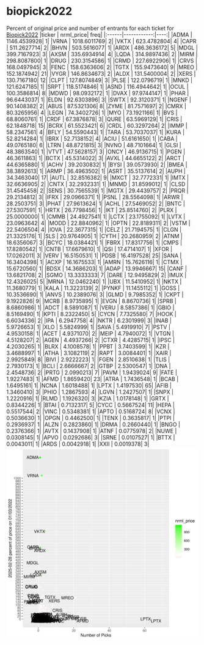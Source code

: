 # biopick2022
Percent of original price and number of entrants for each ticket for [Biopick2022](https://twitter.com/hashtag/Biopick2022)
|ticker |   nrml_price| freq|
|:------|------------:|----:|
|ADMA   | 1146.4539928|    1|
|VRNA   | 1018.6011769|    2|
|VKTX   |  623.4782804|    4|
|CAPR   |  511.2627714|    2|
|BHVN   |  503.5616077|    1|
|ARDX   |  486.3636172|    5|
|MDGL   |  399.7167923|    3|
|AXSM   |  335.6934914|    4|
|LQDA   |  314.9897436|    2|
|MIRM   |  298.8087800|    1|
|DRUG   |  230.3154586|    1|
|CRMD   |  227.6922906|    1|
|CRVS   |  168.0497945|    3|
|FENC   |  158.6363606|    2|
|TGTX   |  155.9473640|    9|
|MREO   |  152.1874942|   21|
|VYGR   |  146.8634673|    2|
|ALDX   |  131.5400004|    2|
|XERS   |  130.7167180|   12|
|CLPT   |  127.8074849|    3|
|PLSE   |  122.0796719|    1|
|MNKD   |  121.6247185|    1|
|SRPT   |  118.5174846|    1|
|ASND   |  116.4944642|    1|
|OCUL   |  100.3586814|    8|
|MDWD   |   98.0932172|    1|
|DVAX   |   97.9744147|    1|
|PHAR   |   96.6443037|    1|
|ELDN   |   92.6303896|    3|
|SWTX   |   92.3120371|    1|
|NGENF  |   90.1408382|    2|
|ABUS   |   87.5321306|    8|
|ZYME   |   81.7571697|    2|
|CMRX   |   80.3265956|    4|
|LEGN   |   74.3402726|    1|
|MYO    |   73.1921166|    1|
|BVS    |   68.8060761|    1|
|CRDF   |   67.3876878|    3|
|QURE   |   63.5969129|    1|
|CRIS   |   62.1848718|   15|
|BCRX   |   61.5523421|    6|
|CRDL   |   60.3297264|    2|
|IMMP   |   58.2347561|    4|
|BFLY   |   54.5590443|    1|
|TARA   |   53.7037037|    1|
|KURA   |   52.8214284|    1|
|IBRX   |   52.7138152|    4|
|ACIU   |   51.6161650|    1|
|CABA   |   49.0765180|    6|
|LTRN   |   48.8721815|    3|
|NVNO   |   48.7101664|    1|
|GLSI   |   48.3863540|    1|
|VTVT   |   47.5628157|    3|
|ONCY   |   46.9136715|    1|
|PGEN   |   46.3611863|    1|
|BCTX   |   45.5314022|    3|
|AVXL   |   44.6655122|    2|
|ARCT   |   44.6365880|    1|
|ACHV   |   39.2030832|    1|
|BYSI   |   39.0573930|    2|
|BMEA   |   38.3892613|    1|
|ARMP   |   36.4963502|    1|
|ASRT   |   35.5137614|    2|
|AUPH   |   34.3463040|   17|
|AUTL   |   32.8516382|    9|
|MXCT   |   32.7772331|    1|
|IMTX   |   32.6636905|    2|
|CNTX   |   32.2932331|    1|
|MNMD   |   31.8599012|    1|
|CLSD   |   31.4545458|    2|
|SENS   |   30.7565539|    1|
|MGTX   |   29.4439757|    2|
|PRQR   |   29.2134812|    3|
|IFRX   |   29.0966371|    1|
|PSNL   |   28.5564098|    1|
|ARWR   |   28.2503751|    3|
|PHAT   |   27.9613624|    1|
|ACHL   |   27.5469052|    2|
|BNTC   |   27.5307591|    1|
|HRTX   |   26.7798456|    1|
|IKT    |   25.8514760|    2|
|PLRX   |   25.0000000|    1|
|CMMB   |   24.4927541|    1|
|LCTX   |   23.1755092|    1|
|LVTX   |   23.0963642|    4|
|MODD   |   22.8840962|    1|
|OPTN   |   22.8189311|    2|
|VSTM   |   22.5406504|    4|
|IOVA   |   22.3677315|    1|
|CELZ   |   21.7194575|    1|
|CLGN   |   21.3325176|    1|
|SLS    |   20.9764905|    1|
|CYTH   |   20.2680959|    2|
|ATNM   |   18.6356067|    3|
|BCYC   |   18.0384421|    1|
|FBRX   |   17.8317756|    1|
|CMPS   |   17.8280542|    1|
|CNTB   |   17.6679610|    1|
|QSI    |   17.4714107|    1|
|XFOR   |   17.0262011|    3|
|VERV   |   16.5150531|    1|
|PDSB   |   16.4197528|   25|
|SANA   |   16.3404398|    1|
|ACXP   |   16.1675533|    1|
|AMRN   |   15.7626116|    1|
|CTMX   |   15.6720560|    1|
|BDSX   |   14.3686203|    1|
|ADAP   |   13.9946667|   15|
|CANF   |   13.6821708|    2|
|SGMO   |   13.3333333|    7|
|DARE   |   12.9495829|    2|
|IMUX   |   12.4326025|    5|
|MRNA   |   12.0462240|    1|
|UBX    |   11.5410952|    1|
|NKTX   |   11.3680779|    1|
|KALA   |   11.3223139|    2|
|PYNKF  |   11.1455112|    1|
|GOSS   |   10.3536690|    1|
|ANVS   |   10.2389076|    3|
|GLMD   |    9.7985352|    1|
|CKPT   |    9.1922826|    9|
|MCRB   |    8.9735895|    1|
|EVGN   |    8.8670736|    1|
|SPRB   |    8.6860986|    1|
|ADCT   |    8.5891087|    1|
|VERU   |    8.5857386|    1|
|GBIO   |    8.5169490|    1|
|KPTI   |    8.2322450|    5|
|CYCN   |    7.7325580|    7|
|HOOK   |    6.6034336|    2|
|IPA    |    6.2947758|    4|
|NKTR   |    6.2301999|    3|
|INAB   |    5.9726653|    1|
|XLO    |    5.5824999|    1|
|SAVA   |    5.4919910|    7|
|PSTV   |    4.9530158|    1|
|ACET   |    4.9371070|    2|
|MEIP   |    4.7940072|    1|
|VTGN   |    4.5128207|    2|
|AGEN   |    4.4937266|    2|
|CTXR   |    4.4285715|    1|
|IPSC   |    4.2030265|    1|
|BLRX   |    4.1008578|    1|
|PPBT   |    3.7403599|    1|
|KZR    |    3.4688997|    1|
|ATHA   |    3.1082119|    2|
|RAPT   |    3.0084401|    1|
|XAIR   |    2.9925849|    8|
|BIVI   |    2.9222223|    1|
|FGEN   |    2.8510638|    1|
|TLIS   |    2.7930173|    1|
|BCLI   |    2.6666667|    2|
|GTBP   |    2.5300547|    1|
|DNA    |    2.4548736|    2|
|PRTG   |    2.0990213|    7|
|PAVM   |    1.9439024|    9|
|FATE   |    1.9227483|    1|
|AFMD   |    1.8659420|   23|
|ATRA   |    1.7436548|    1|
|BCAB   |    1.6495161|    1|
|NCNA   |    1.6018488|    1|
|LPTX   |    1.4197530|   65|
|AFIB   |    1.3460410|    3|
|PHIO   |    1.2867593|    4|
|LGVN   |    1.2427507|    1|
|SNPX   |    1.2220916|    1|
|RLMD   |    1.1926320|    3|
|KZIA   |    1.0178148|    1|
|GRTX   |    0.8344226|    1|
|BTAI   |    0.7132317|    5|
|CYCC   |    0.5667524|   11|
|HEPA   |    0.5517544|    2|
|VINC   |    0.5348381|    1|
|APTO   |    0.5168724|    8|
|VCNX   |    0.5036630|    1|
|OPGN   |    0.4462500|    1|
|TENX   |    0.3635817|    1|
|PTPI   |    0.2936937|    1|
|ALZN   |    0.2823860|    1|
|DRMA   |    0.2660440|    1|
|BNGO   |    0.2376366|    1|
|AVTX   |    0.1437908|    1|
|ATNF   |    0.0775978|    2|
|NUWE   |    0.0308145|    1|
|APVO   |    0.0292686|    3|
|SRNE   |    0.0107527|    1|
|BTTX   |    0.0043011|    1|
|ARDS   |    0.0042918|    1|
|XXII   |    0.0019378|    3|
![retvspicks](biopicks.png?raw=true)
